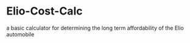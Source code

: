 # Elio-Cost-Calc
a basic calculator for determining the long term affordability of the Elio automobile
